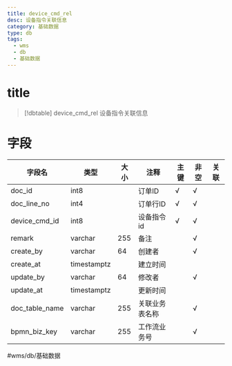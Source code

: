 ```yaml
---
title: device_cmd_rel
desc: 设备指令关联信息
category: 基础数据
type: db
tags:
  - wms
  - db
  - 基础数据
---
```


# title
>[!dbtable] device_cmd_rel
> 设备指令关联信息

# 字段
| 字段名 | 类型 | 大小 | 注释 | 主键 | 非空 | 关联 |
| --- | --- | --- | --- | --- | --- | --- |
| doc_id | int8 |  | 订单ID | √ | √ |  |
| doc_line_no | int4 |  | 订单行ID | √ | √ |  |
| device_cmd_id | int8 |  | 设备指令id | √ | √ |  |
| remark | varchar | 255 | 备注 |  | √ |  |
| create_by | varchar | 64 | 创建者 |  | √ |  |
| create_at | timestamptz |  | 建立时间 |  |  |  |
| update_by | varchar | 64 | 修改者 |  | √ |  |
| update_at | timestamptz |  | 更新时间 |  |  |  |
| doc_table_name | varchar | 255 | 关联业务表名称 |  | √ |  |
| bpmn_biz_key | varchar | 255 | 工作流业务号 |  | √ |  |
#wms/db/基础数据
